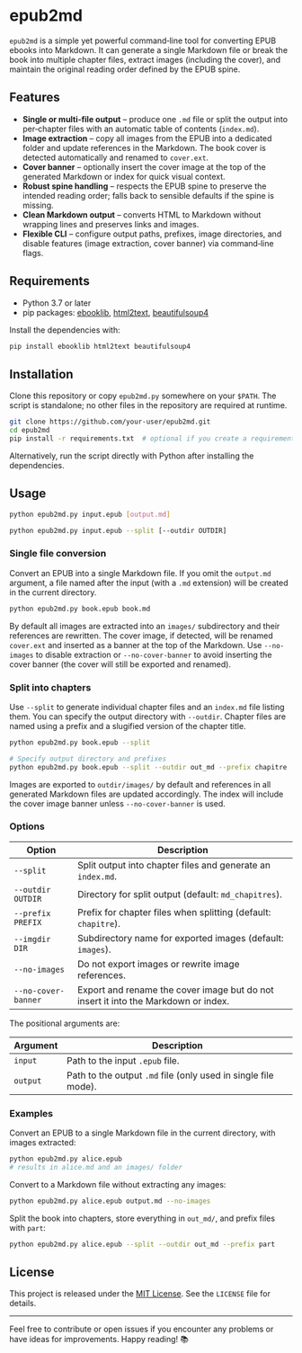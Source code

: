 # epub2md

`epub2md` is a simple yet powerful command‑line tool for converting
EPUB ebooks into Markdown.  It can generate a single Markdown file or
break the book into multiple chapter files, extract images (including
the cover), and maintain the original reading order defined by the
EPUB spine.

## Features

- **Single or multi‑file output** – produce one `.md` file or split
  the output into per‑chapter files with an automatic table of
  contents (`index.md`).
- **Image extraction** – copy all images from the EPUB into a
  dedicated folder and update references in the Markdown.  The book
  cover is detected automatically and renamed to `cover.ext`.
- **Cover banner** – optionally insert the cover image at the top of
  the generated Markdown or index for quick visual context.
- **Robust spine handling** – respects the EPUB spine to preserve the
  intended reading order; falls back to sensible defaults if the
  spine is missing.
- **Clean Markdown output** – converts HTML to Markdown without
  wrapping lines and preserves links and images.
- **Flexible CLI** – configure output paths, prefixes, image
  directories, and disable features (image extraction, cover banner)
  via command‑line flags.

## Requirements

- Python 3.7 or later
- pip packages: [ebooklib](https://pypi.org/project/ebooklib/),
  [html2text](https://pypi.org/project/html2text/),
  [beautifulsoup4](https://pypi.org/project/beautifulsoup4/)

Install the dependencies with:

```sh
pip install ebooklib html2text beautifulsoup4
```

## Installation

Clone this repository or copy `epub2md.py` somewhere on your
`$PATH`.  The script is standalone; no other files in the repository
are required at runtime.

```sh
git clone https://github.com/your-user/epub2md.git
cd epub2md
pip install -r requirements.txt  # optional if you create a requirements file
```

Alternatively, run the script directly with Python after installing
the dependencies.

## Usage

```sh
python epub2md.py input.epub [output.md]

python epub2md.py input.epub --split [--outdir OUTDIR]
```

### Single file conversion

Convert an EPUB into a single Markdown file.  If you omit the
`output.md` argument, a file named after the input (with a `.md`
extension) will be created in the current directory.

```sh
python epub2md.py book.epub book.md
```

By default all images are extracted into an `images/` subdirectory and
their references are rewritten.  The cover image, if detected, will
be renamed `cover.ext` and inserted as a banner at the top of the
Markdown.  Use `--no-images` to disable extraction or
`--no-cover-banner` to avoid inserting the cover banner (the cover
will still be exported and renamed).

### Split into chapters

Use `--split` to generate individual chapter files and an `index.md`
file listing them.  You can specify the output directory with
`--outdir`.  Chapter files are named using a prefix and a slugified
version of the chapter title.

```sh
python epub2md.py book.epub --split

# Specify output directory and prefixes
python epub2md.py book.epub --split --outdir out_md --prefix chapitre
```

Images are exported to `outdir/images/` by default and references in
all generated Markdown files are updated accordingly.  The index will
include the cover image banner unless `--no-cover-banner` is used.

### Options

| Option | Description |
|-------|-------------|
| `--split` | Split output into chapter files and generate an `index.md`. |
| `--outdir OUTDIR` | Directory for split output (default: `md_chapitres`). |
| `--prefix PREFIX` | Prefix for chapter files when splitting (default: `chapitre`). |
| `--imgdir DIR` | Subdirectory name for exported images (default: `images`). |
| `--no-images` | Do not export images or rewrite image references. |
| `--no-cover-banner` | Export and rename the cover image but do not insert it into the Markdown or index. |

The positional arguments are:

| Argument | Description |
|---------|-------------|
| `input` | Path to the input `.epub` file. |
| `output` | Path to the output `.md` file (only used in single file mode). |

### Examples

Convert an EPUB to a single Markdown file in the current directory,
with images extracted:

```sh
python epub2md.py alice.epub
# results in alice.md and an images/ folder
```

Convert to a Markdown file without extracting any images:

```sh
python epub2md.py alice.epub output.md --no-images
```

Split the book into chapters, store everything in `out_md/`, and
prefix files with `part`:

```sh
python epub2md.py alice.epub --split --outdir out_md --prefix part
```

## License

This project is released under the [MIT License](https://opensource.org/licenses/MIT).  See the
`LICENSE` file for details.

---

Feel free to contribute or open issues if you encounter any problems
or have ideas for improvements.  Happy reading! 📚